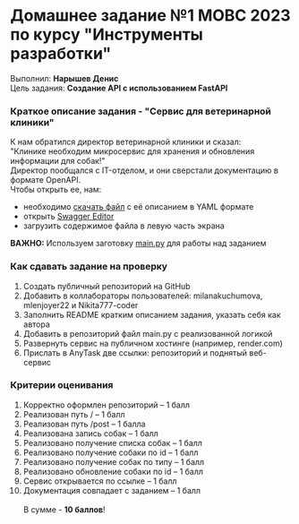 
# Домашнее задание №1 МОВС 2023 по курсу "Инструменты разработки"
<p>Выполнил: <strong>Нарышев Денис</strong></br>
Цель задания:  <strong>Создание API с использованием FastAPI</strong>
</p>

### Краткое описание задания - "Сервис для ветеринарной клиники"
<p>  
К нам обратился директор ветеринарной клиники и сказал:</br>
"Клинике необходим микросервис для хранения и обновления информации для собак!"</br>
Директор пообщался с IT-отделом, и они сверстали документацию в формате OpenAPI.</br>
Чтобы открыть ее, нам:</br>
<ul>
  <li>необходимо <a href="https://drive.google.com/file/d/1qtHEGCl2gpLxOR7CJPOC40tHp4hwYL5_/view" title="Hobbit lifestyles">скачать файл</a> с её описанием в YAML формате</li>
  <li>открыть <a href="https://editor-next.swagger.io" title="Hobbit lifestyles">Swagger Editor</a></li>
  <li>загрузить содержимое файла в левую часть экрана</li>
</ul>
<strong>ВАЖНО:</strong> Используем заготовку <a href="https://drive.google.com/file/d/14wEjgs97V9im6zHZo3JIwU8rTsus0cI4/view" title="Hobbit lifestyles">main.py</a> для работы над заданием</br>
</p>

### Как сдавать задание на проверку
<p>
<ol>
  <li>Создать публичный репозиторий на GitHub</li>
  <li>Добавить в коллабораторы пользователей: milanakuchumova, mlenjoyer22 и Nikita777-coder</li>
  <li>Заполнить README кратким описанием задания, указать себя как автора</li>
  <li>Добавить в репозиторий файл main.py с реализованной логикой</li>
  <li>Развернуть сервис на публичном хостинге (например, render.com)</li>
  <li>Прислать в AnyTask две ссылки: репозиторий и поднятый веб-сервис</li>
</ol> 
</p>

### Критерии оценивания
<p>
<ol>
  <li>Корректно оформлен репозиторий – 1 балл</li>
  <li>Реализован путь / – 1 балл</li>
  <li>Реализован путь /post – 1 балла</li>
  <li>Реализована запись собак – 1 балл</li>
  <li>Реализовано получение списка собак – 1 балл</li>
  <li>Реализовано получение собаки по id – 1 балл</li>
  <li>Реализовано получение собак по типу – 1 балл</li>
  <li>Реализовано обновление собаки по id – 1 балл</li>
  <li>Сервис открывается по ссылке – 1 балл</li>
  <li>Документация совпадает с заданием – 1 балл</li>
</br>
  В сумме - <strong>10 баллов</strong>!
</ol> 
</p>
